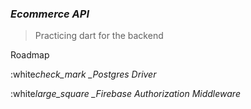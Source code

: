 ### _Ecommerce API_

> Practicing dart for the backend

Roadmap

:white*check_mark \_Postgres Driver*

:white*large_square \_Firebase Authorization Middleware*
